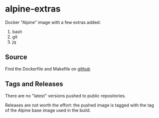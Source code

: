# alpine-extras

Docker "Alpine" image with a few extras added:

1. bash
2. git
3. jq

## Source

Find the Dockerfile and Makefile on [github](https://github.com/ranger6/alpine-extras)

## Tags and Releases

There are no "latest" versions pushed to public repositories.

Releases are not worth the effort: the pushed image is tagged with the tag of the Alpine base image used in the build.
